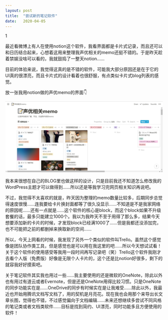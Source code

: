 ```yaml
---
layout: post
title:  "尝试新的笔记软件"
date:   2020-04-05
---
```




1

最近看微博上有人在使用notion这个软件，我看界面都是卡片式记录，而且还可以和日历结合起来，心想着这用来整理我声优相关的memo还挺不错的。于是昨天趁着禁娱没啥可以看的，我就鼓捣了一整天notion……

目前的体验来说，我觉得这真的是不错的软件，可能我大部分原因还是在于它的UI真的很漂亮，而且卡片式的设计看着也很舒服，有点类似卡片式blog列表的感觉。

放一张我用notion做的声优memo的界面👇

![批注 2020-04-05 141343](https://raw.githubusercontent.com/hoshinoa-0303/hoshinoa-0303.github.io/master/%E6%89%B9%E6%B3%A8%202020-04-05%20141343.jpg)

我本来很想在自己的BLOG里也做这样的设计，只是目前我还不知道怎么修改我的WordPress主题才可以做得到……所以还是等我学习完网页相关知识再说吧。

不过，我觉得不太喜欢的就是，昨天因为整理的memo数量比较多，后期同步总觉得速度很慢……连我要给卡片换封面都等了很久没显示……不知道是不是我家网络的原因呢……还有一点就是……这个软件的核心是block，而这个block如果不升级套餐的话，最多只能建立1000个。我以为我昨天不至于用得了那么多，结果今天想要添加新的卡片的时候，才发现block已经满1000了……但是我都还没添加完，也不可能把之前的都删掉来换取新的空间……

所以，今天上网看的时候，我发现了另外一个类似的软件叫Trello。虽然这个感觉像是团队协作类工具，但是感觉也是可以用在我这里的吧……所以今天想试试看！关于这个软件的使用感受等我用一段时间再写记录吧（笑）Trello这个软件我刚才去看个人版（免费版）好像是无限个人卡片的，这个还是比notion好很多，剩下的就容我好好摸索吧。

关于笔记软件其实我也用过一些……我主要使用的还是微软的OneNote，除此以外也有用过有道云或者Evernote，但是还是OneNote用得比较习惯。只是OneNote的同步功能实在是……OneDrive的同步有时候实在是让我难受……除此以外，我最近也开始用腾讯文档写文档了，用的契机是月亮花。现在我也会用那个来导出长文章长图，觉得也不错，不过感觉偏向于文档编辑……未来还想继续多尝试不同风格的笔记类或者文档类软件……目标是找到简约、UI漂亮，同时功能多且方便使用的软件！

